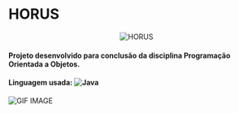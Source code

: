# HORUS

<p align="center">
<img alt="HORUS" src="https://i.redd.it/n7lbmotqo9a71.png"/>
</p>


#### Projeto desenvolvido para conclusão da disciplina Programação Orientada a Objetos. 

#### Linguagem usada: <img alt="Java" src="https://img.shields.io/badge/java-%23ED8B00.svg?style=for-the-badge&logo=java&logoColor=white"/>

![GIF IMAGE](https://github.com/eduardaalvess/horus/blob/master/github/horus-visualizacao.gif)



